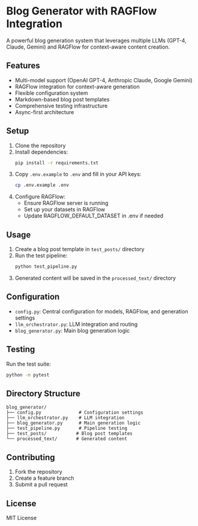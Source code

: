 # Blog Generator with RAGFlow Integration

A powerful blog generation system that leverages multiple LLMs (GPT-4, Claude, Gemini) and RAGFlow for context-aware content creation.

## Features

- Multi-model support (OpenAI GPT-4, Anthropic Claude, Google Gemini)
- RAGFlow integration for context-aware generation
- Flexible configuration system
- Markdown-based blog post templates
- Comprehensive testing infrastructure
- Async-first architecture

## Setup

1. Clone the repository
2. Install dependencies:
   ```bash
   pip install -r requirements.txt
   ```
3. Copy `.env.example` to `.env` and fill in your API keys:
   ```bash
   cp .env.example .env
   ```
4. Configure RAGFlow:
   - Ensure RAGFlow server is running
   - Set up your datasets in RAGFlow
   - Update RAGFLOW_DEFAULT_DATASET in .env if needed

## Usage

1. Create a blog post template in `test_posts/` directory
2. Run the test pipeline:
   ```bash
   python test_pipeline.py
   ```
3. Generated content will be saved in the `processed_text/` directory

## Configuration

- `config.py`: Central configuration for models, RAGFlow, and generation settings
- `llm_orchestrator.py`: LLM integration and routing
- `blog_generator.py`: Main blog generation logic

## Testing

Run the test suite:
```bash
python -m pytest
```

## Directory Structure

```
blog_generator/
├── config.py              # Configuration settings
├── llm_orchestrator.py    # LLM integration
├── blog_generator.py      # Main generation logic
├── test_pipeline.py       # Pipeline testing
├── test_posts/           # Blog post templates
└── processed_text/       # Generated content
```

## Contributing

1. Fork the repository
2. Create a feature branch
3. Submit a pull request

## License

MIT License
